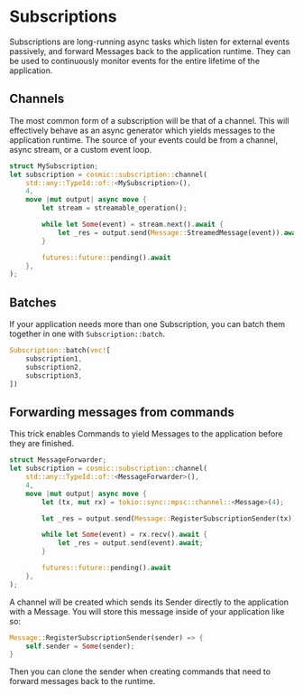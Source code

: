 # Subscriptions

Subscriptions are long-running async tasks which listen for external events passively, and forward Messages back to the application runtime. They can be used to continuously monitor events for the entire lifetime of the application.

## Channels

The most common form of a subscription will be that of a channel. This will effectively behave as an async generator which yields messages to the application runtime. The source of your events could be from a channel, async stream, or a custom event loop.

```rs
struct MySubscription;
let subscription = cosmic::subscription::channel(
    std::any::TypeId::of::<MySubscription>(),
    4,
    move |mut output| async move {
        let stream = streamable_operation();

        while let Some(event) = stream.next().await {
            let _res = output.send(Message::StreamedMessage(event)).await;
        }

        futures::future::pending().await
    },
);
```

## Batches

If your application needs more than one Subscription, you can batch them together in one with `Subscription::batch`.

```rs
Subscription::batch(vec![
    subscription1,
    subscription2,
    subscription3,
])
```

## Forwarding messages from commands

This trick enables Commands to yield Messages to the application before they are finished.

```rs
struct MessageForwarder;
let subscription = cosmic::subscription::channel(
    std::any::TypeId::of::<MessageForwarder>(),
    4,
    move |mut output| async move {
        let (tx, mut rx) = tokio::sync::mpsc::channel::<Message>(4);

        let _res = output.send(Message::RegisterSubscriptionSender(tx)).await;

        while let Some(event) = rx.recv().await {
            let _res = output.send(event).await;
        }

        futures::future::pending().await
    },
);
```

A channel will be created which sends its Sender directly to the application with a Message. You will store this message inside of your application like so:

```rs
Message::RegisterSubscriptionSender(sender) => {
    self.sender = Some(sender);
}
```

Then you can clone the sender when creating commands that need to forward messages back to the runtime.
